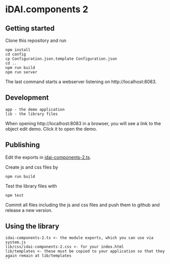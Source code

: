 # iDAI.components 2

## Getting started

Clone this repository and run

```
npm install
cd config
cp Configuration.json.template Configuration.json
cd ..
npm run build
npm run server
```

The last command starts a webserver listening on http://localhost:8083.

## Development

```
app - the demo application
lib - the library files
```

When opening http://localhost:8083 in a browser, you will see a link
to the object edit demo. Click it to open the demo.

## Publishing

Edit the exports in [idai-components-2.ts](idai-components-2.ts).

Create js and css files by

```
npm run build
```

Test the library files with

```
npm test
```

Commit all files including the js and css files and push them to github and release
a new version.

## Using the library

```
idai-components-2.ts <- the module exports, which you can use via system.js
lib/css/idai-components-2.css <- for your index.html
lib/templates <- these must be copied to your application so that they again remain at lib/templates
``